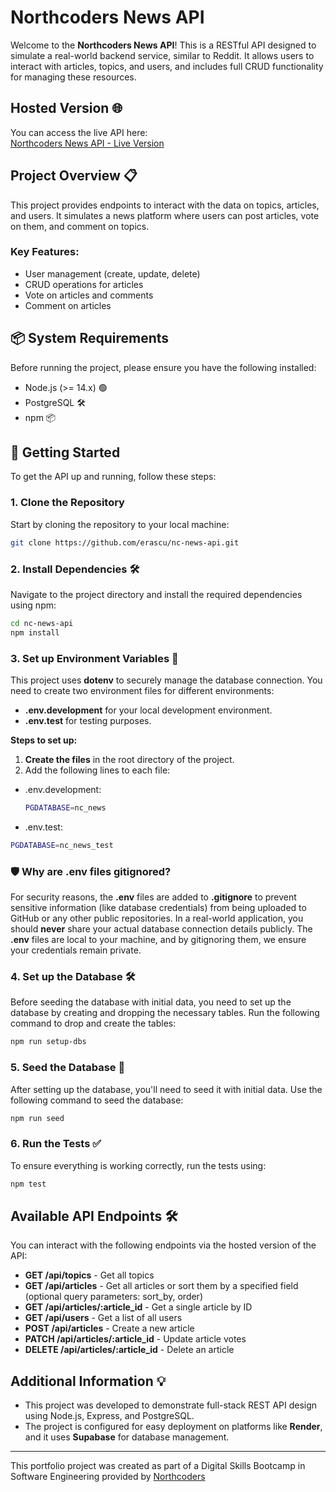 # Northcoders News API

Welcome to the **Northcoders News API**! This is a RESTful API designed to simulate a real-world backend service, similar to Reddit. It allows users to interact with articles, topics, and users, and includes full CRUD functionality for managing these resources.

## Hosted Version 🌐
You can access the live API here:  
[Northcoders News API - Live Version](https://nc-news-api-qfui.onrender.com/api)

## Project Overview 📋
This project provides endpoints to interact with the data on topics, articles, and users. It simulates a news platform where users can post articles, vote on them, and comment on topics.

### Key Features:
- User management (create, update, delete)
- CRUD operations for articles
- Vote on articles and comments
- Comment on articles

## 📦 System Requirements

Before running the project, please ensure you have the following installed:

- Node.js (>= 14.x) 🟢
- PostgreSQL 🛠️
- npm 📦


## 🚀 Getting Started

To get the API up and running, follow these steps:

### 1. Clone the Repository

Start by cloning the repository to your local machine:

```bash
git clone https://github.com/erascu/nc-news-api.git
```

### 2. Install Dependencies 🛠️

Navigate to the project directory and install the required dependencies using npm:
```bash
cd nc-news-api
npm install
```

### 3. Set up Environment Variables 🔑

This project uses <b>dotenv</b> to securely manage the database connection. You need to create two environment files for different environments:

- <b>.env.development</b> for your local development environment.
- <b>.env.test</b> for testing purposes.

<b>Steps to set up:</b>
1. <b>Create the files</b> in the root directory of the project.
2. Add the following lines to each file:

- .env.development:
  ```bash
  PGDATABASE=nc_news
  ```

- .env.test:
```bash
PGDATABASE=nc_news_test
```

### 🛡️ Why are .env files gitignored?
For security reasons, the <b>.env</b> files are added to <b>.gitignore</b> to prevent sensitive information (like database credentials) from being uploaded to GitHub or any other public repositories. In a real-world application, you should <b>never</b> share your actual database connection details publicly. The <b>.env</b> files are local to your machine, and by gitignoring them, we ensure your credentials remain private.

### 4. Set up the Database 🛠️
Before seeding the database with initial data, you need to set up the database by creating and dropping the necessary tables. Run the following command to drop and create the tables:
  ```bash
  npm run setup-dbs
  ```

### 5. Seed the Database 🌱
After setting up the database, you'll need to seed it with initial data. Use the following command to seed the database:
  ```bash
  npm run seed
  ```

### 6. Run the Tests ✅
To ensure everything is working correctly, run the tests using:
  ```bash
  npm test
  ```

## Available API Endpoints 🛠️
You can interact with the following endpoints via the hosted version of the API:

- <b>GET /api/topics</b> - Get all topics
- <b>GET /api/articles</b> - Get all articles or sort them by a specified field (optional query parameters: sort_by, order)
- <b>GET /api/articles/:article_id</b> - Get a single article by ID
- <b>GET /api/users</b> - Get a list of all users
- <b>POST /api/articles</b> - Create a new article
- <b>PATCH /api/articles/:article_id</b> - Update article votes
- <b>DELETE /api/articles/:article_id</b> - Delete an article

## Additional Information 💡
- This project was developed to demonstrate full-stack REST API design using Node.js, Express, and PostgreSQL.
- The project is configured for easy deployment on platforms like <b>Render</b>, and it uses <b>Supabase</b> for database management.

---

This portfolio project was created as part of a Digital Skills Bootcamp in Software Engineering provided by [Northcoders](https://northcoders.com/)
